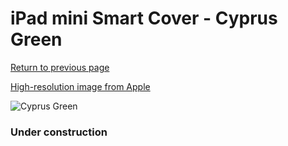 # iPad mini Smart Cover - Cyprus Green

[Return to previous page](/ipad_mini4)

[High-resolution image from Apple](https://store.storeimages.cdn-apple.com/8756/as-images.apple.com/is/MGYV3?wid=4500&hei=4500&fmt=png)

<div style="width: 384px"><img src="/everypreview/MGYV3.png" alt="Cyprus Green"></div>

### Under construction
